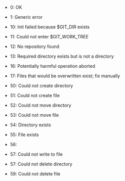 * 0: OK
* 1: Generic error
* 10: Init failed because $GIT_DIR exists
* 11: Could not enter $GIT_WORK_TREE
* 12: No repository found
* 13: Required directory exists but is not a directory
* 16: Potentially harmful operation aborted
* 17: Files that would be overwritten exist; fix manually

* 50: Could not create directory
* 51: Could not create file
* 52: Could not move directory
* 53: Could not move file
* 54: Directory exists
* 55: File exists
* 56: 
* 57: Could not write to file
* 57: Could not delete directory
* 59: Could not delete file

